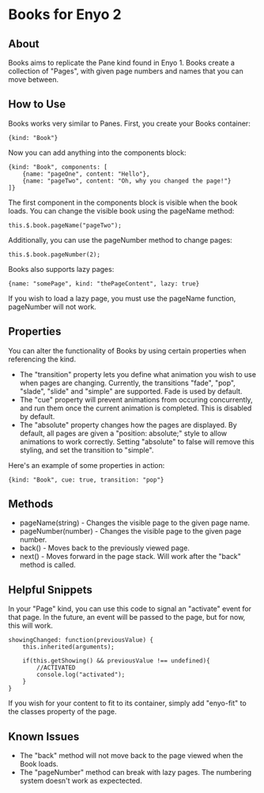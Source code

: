 Books for Enyo 2
================

About
-----

Books aims to replicate the Pane kind found in Enyo 1. Books create a collection of "Pages", with given page numbers and names that you can move between.

How to Use
----------

Books works very similar to Panes. First, you create your Books container:

	{kind: "Book"}

Now you can add anything into the components block:

	{kind: "Book", components: [
	    {name: "pageOne", content: "Hello"},
	    {name: "pageTwo", content: "Oh, why you changed the page!"}
	]}
	
The first component in the components block is visible when the book loads. You can change the visible book using the pageName method: 

	this.$.book.pageName("pageTwo");

Additionally, you can use the pageNumber method to change pages:
	
	this.$.book.pageNumber(2);

Books also supports lazy pages:

	{name: "somePage", kind: "thePageContent", lazy: true}

If you wish to load a lazy page, you must use the pageName function, pageNumber will not work.

Properties
----------

You can alter the functionality of Books by using certain properties when referencing the kind.

- The "transition" property lets you define what animation you wish to use when pages are changing. Currently, the transitions "fade", "pop", "slade", "slide" and "simple" are supported. Fade is used by default.
- The "cue" property will prevent animations from occuring concurrently, and run them once the current animation is completed. This is disabled by default.
- The "absolute" property changes how the pages are displayed. By default, all pages are given a "position: absolute;" style to allow animations to work correctly. Setting "absolute" to false will remove this styling, and set the transition to "simple".

Here's an example of some properties in action:

	{kind: "Book", cue: true, transition: "pop"}

Methods
-------
	
- pageName(string) - Changes the visible page to the given page name.
- pageNumber(number) - Changes the visible page to the given page number. 
- back() - Moves back to the previously viewed page.
- next() - Moves forward in the page stack. Will work after the "back" method is called.

Helpful Snippets
----------------

In your "Page" kind, you can use this code to signal an "activate" event for that page. In the future, an event will be passed to the page, but for now, this will work.
	
	showingChanged: function(previousValue) {
		this.inherited(arguments);

		if(this.getShowing() && previousValue !== undefined){
			//ACTIVATED
			console.log("activated");
		}
	}

If you wish for your content to fit to its container, simply add "enyo-fit" to the classes property of the page.

Known Issues
------------

- The "back" method will not move back to the page viewed when the Book loads.
- The "pageNumber" method can break with lazy pages. The numbering system doesn't work as expectected.

